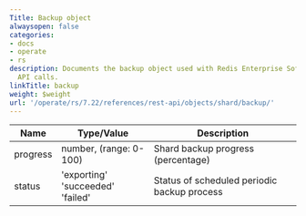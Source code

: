 ```yaml
---
Title: Backup object
alwaysopen: false
categories:
- docs
- operate
- rs
description: Documents the backup object used with Redis Enterprise Software REST
  API calls.
linkTitle: backup
weight: $weight
url: '/operate/rs/7.22/references/rest-api/objects/shard/backup/'
---
```


| Name | Type/Value | Description |
|------|------------|-------------|
| progress  | number, (range: 0-100) | Shard backup progress (percentage) |
| status    | 'exporting'<br />'succeeded'<br />'failed' | Status of scheduled periodic backup process |
